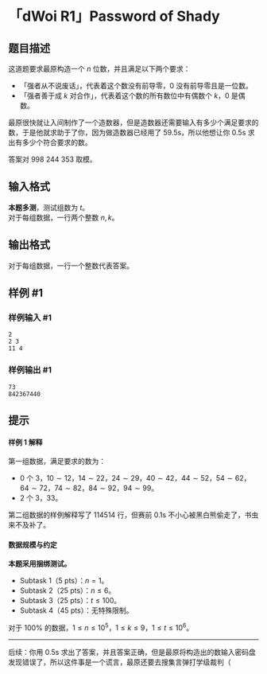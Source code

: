 # 「dWoi R1」Password of Shady

## 题目描述

这道题要求最原构造一个 $n$ 位数，并且满足以下两个要求：

- 「强者从不说废话」，代表着这个数没有前导零，$0$ 没有前导零且是一位数。
- 「强者善于成 $k$ 对合作」，代表着这个数的所有数位中有偶数个 $k$，$0$ 是偶数。

最原很快就让入间制作了一个造数器，但是造数器还需要输入有多少个满足要求的数，于是他就求助于了你，因为做造数器已经用了 59.5s，所以他想让你 0.5s 求出有多少个符合要求的数。

答案对 $998\ 244\ 353$ 取模。

## 输入格式

**本题多测**，测试组数为 $t$。     
对于每组数据，一行两个整数 $n,k$。

## 输出格式

对于每组数据，一行一个整数代表答案。

## 样例 #1

### 样例输入 #1
```
2
2 3
11 4
```

### 样例输出 #1

```
73
842367440
```

## 提示

#### 样例 1 解释

第一组数据，满足要求的数为：

- $0$ 个 $3$，$10\sim 12$，$14 \sim 22$，$24 \sim 29$，$40 \sim 42$，$44 \sim 52$，$54 \sim 62$，$64 \sim 72$，$74 \sim 82$，$84 \sim 92$，$94\sim 99$。
- $2$ 个 $3$，$33$。

第二组数据的样例解释写了 114514 行，但赛前 0.1s 不小心被黑白熊偷走了，书虫来不及补了。

#### 数据规模与约定

**本题采用捆绑测试。**

- Subtask 1（5 pts）：$n=1$。
- Subtask 2（25 pts）：$n \le 6$。
- Subtask 3（25 pts）：$t \le 100$。
- Subtask 4（45 pts）：无特殊限制。

对于 $100\%$ 的数据，$1 \le n \le 10^5$，$1 \le k \le 9$，$1 \le t \le 10^6$。

---

后续：你用 0.5s 求出了答案，并且答案正确，但是最原将构造出的数输入密码盘发现错误了，所以这件事是一个谎言，最原还要去搜集言弹打学级裁判（
